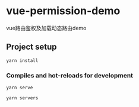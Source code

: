 # vue-permission-demo

vue路由鉴权及加载动态路由demo

## Project setup
```
yarn install
```

### Compiles and hot-reloads for development
```
yarn serve

yarn servers

```



